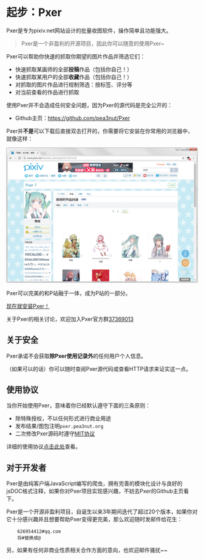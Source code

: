 # 起步：Pxer

Pxer是专为pixiv.net网站设计的批量收图软件，操作简单且功能强大。

> Pxer是一个非盈利的开源项目，因此你可以随意的使用Pxer~

Pxer可以帮助你快速的抓取你期望的图片作品并筛选它们：

- 快速抓取某画师的全部**投稿**作品（包括你自己！）
- 快速抓取某用户的全部**收藏**作品（包括你自己！）
- 对抓取的图片作品进行规制筛选：按标签、评分等
- 对当前查看的作品进行抓取

使用Pxer并不会造成任何安全问题，因为Pxer的源代码是完全公开的：

- Github主页：https://github.com/pea3nut/Pxer

Pxer并**不是**可以下载后直接双击打开的，你需要将它安装在你常用的浏览器中，就像这样：

![](/static/images/pxer-ui-show.png)

Pxer可以完美的和P站融于一体，成为P站的一部分。

[现在就安装Pxer！](/md/install)

关于Pxer的相关讨论，欢迎加入Pxer官方群[37369013](https://jq.qq.com/?_wv=1027&k=46nvvs6)

## 关于安全

Pxer承诺不会获取**除Pxer使用记录外**的任何用户个人信息。

（如果可以的话）你可以随时查阅Pxer源代码或查看HTTP请求来证实这一点。

## 使用协议

当你开始使用Pxer，意味着你已经默认遵守下面的三条原则：

- 除特殊授权，不以任何形式进行商业用途
- 发布结果/图包注明`pxer.pea3nut.org`
- 二次修改Pxer源码时遵守[MIT协议](http://opensource.org/licenses/MIT)

详细的使用协议[点击此处](/md/protocol)查看。

## 对于开发者

Pxer是由纯客户端JavaScript编写的爬虫，拥有完善的模块化设计与良好的jsDOC格式注释，如果你对Pxer项目实现感兴趣，不妨去Pxer的Github主页看下。

Pxer是一个开源非盈利项目，自诞生以来3年期间迭代了超过20个版本，如果你对它十分感兴趣并且想要帮助Pxer变得更完美，那么欢迎随时发邮件给花生：

```
	626954412#qq.com
	将#替换成@
```

另，如果有任何非商业性质相关合作方面的意向，也欢迎邮件骚扰~~


